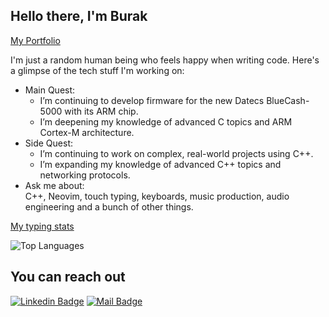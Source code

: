 ## Hello there, I'm Burak
[My Portfolio](https://burakcanakinci.netlify.app/)

I'm just a random human being who feels happy when writing code. Here's a glimpse of the tech stuff I'm working on:

- Main Quest:
  - I’m continuing to develop firmware for the new Datecs BlueCash-5000 with its ARM chip.
  - I’m deepening my knowledge of advanced C topics and ARM Cortex-M architecture.
- Side Quest:
  - I’m continuing to work on complex, real-world projects using C++.
  - I’m expanding my knowledge of advanced C++ topics and networking protocols.
- Ask me about:<br>
C++, Neovim, touch typing, keyboards, music production, audio engineering and a bunch of other things.

[My typing stats](https://monkeytype.com/profile/xOWSLA)


![Top Languages](https://github-readme-stats.vercel.app/api/top-langs?username=burakcanakinci&show_icons=true&locale=en&layout=compact&theme=chartreuse-dark&hide=HTML,CSS,SCSS,Makefile,Vue)











## You can reach out

[![Linkedin Badge](https://img.shields.io/badge/linkedin-%230077B5.svg?&style=for-the-badge&logo=linkedin&logoColor=white)](https://www.linkedin.com/in/burakcanakinci/)
[![Mail Badge](https://img.shields.io/badge/email-c14438?style=for-the-badge&logo=Gmail&logoColor=white&link=mailto:ayatalzaidi2000@gmail.com)](mailto:burakakinci.bca@gmail.com)

